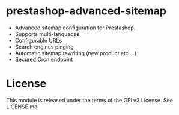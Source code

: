 prestashop-advanced-sitemap
===========================

- Advanced sitemap configuration for Prestashop.
- Supports multi-languages
- Configurable URLs
- Search engines pinging
- Automatic sitemap rewriting (new product etc ...)
- Secured Cron endpoint 

License
===========================
This module is released under the terms of the GPLv3 License.
See LICENSE.md
